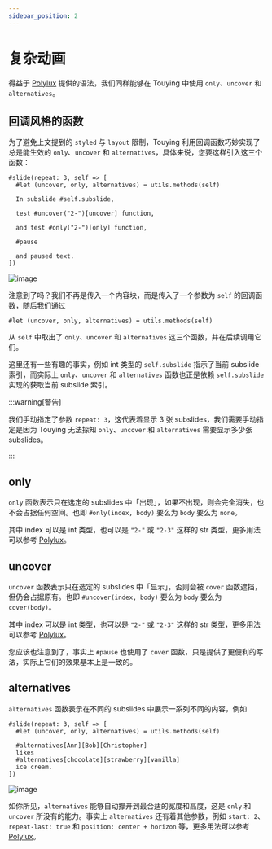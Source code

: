 ```yaml
---
sidebar_position: 2
---
```


# 复杂动画

得益于 [Polylux](https://polylux.dev/book/dynamic/syntax.html) 提供的语法，我们同样能够在 Touying 中使用 `only`、`uncover` 和 `alternatives`。


## 回调风格的函数

为了避免上文提到的 `styled` 与 `layout` 限制，Touying 利用回调函数巧妙实现了总是能生效的 `only`、`uncover` 和 `alternatives`，具体来说，您要这样引入这三个函数：

```typst
#slide(repeat: 3, self => [
  #let (uncover, only, alternatives) = utils.methods(self)

  In subslide #self.subslide,

  test #uncover("2-")[uncover] function,

  and test #only("2-")[only] function,

  #pause

  and paused text.
])
```

![image](https://github.com/touying-typ/touying/assets/34951714/e9a6b8c5-daf0-4cf2-8d39-1a768ce1dfea)

注意到了吗？我们不再是传入一个内容块，而是传入了一个参数为 `self` 的回调函数，随后我们通过

```typst
#let (uncover, only, alternatives) = utils.methods(self)
```

从 `self` 中取出了 `only`、`uncover` 和 `alternatives` 这三个函数，并在后续调用它们。

这里还有一些有趣的事实，例如 int 类型的 `self.subslide` 指示了当前 subslide 索引，而实际上 `only`、`uncover` 和 `alternatives` 函数也正是依赖 `self.subslide` 实现的获取当前 subslide 索引。

:::warning[警告]

我们手动指定了参数 `repeat: 3`，这代表着显示 3 张 subslides，我们需要手动指定是因为 Touying 无法探知 `only`、`uncover` 和 `alternatives` 需要显示多少张 subslides。

:::

## only

`only` 函数表示只在选定的 subslides 中「出现」，如果不出现，则会完全消失，也不会占据任何空间。也即 `#only(index, body)` 要么为 `body` 要么为 `none`。

其中 index 可以是 int 类型，也可以是 `"2-"` 或 `"2-3"` 这样的 str 类型，更多用法可以参考 [Polylux](https://polylux.dev/book/dynamic/complex.html)。


## uncover

`uncover` 函数表示只在选定的 subslides 中「显示」，否则会被 `cover` 函数遮挡，但仍会占据原有。也即 `#uncover(index, body)` 要么为 `body` 要么为 `cover(body)`。

其中 index 可以是 int 类型，也可以是 `"2-"` 或 `"2-3"` 这样的 str 类型，更多用法可以参考 [Polylux](https://polylux.dev/book/dynamic/complex.html)。

您应该也注意到了，事实上 `#pause` 也使用了 `cover` 函数，只是提供了更便利的写法，实际上它们的效果基本上是一致的。


## alternatives

`alternatives` 函数表示在不同的 subslides 中展示一系列不同的内容，例如

```typst
#slide(repeat: 3, self => [
  #let (uncover, only, alternatives) = utils.methods(self)

  #alternatives[Ann][Bob][Christopher]
  likes
  #alternatives[chocolate][strawberry][vanilla]
  ice cream.
])
```

![image](https://github.com/touying-typ/touying/assets/34951714/392707ea-0bcd-426b-b232-5bc63b9a13a3)

如你所见，`alternatives` 能够自动撑开到最合适的宽度和高度，这是 `only` 和 `uncover` 所没有的能力。事实上 `alternatives` 还有着其他参数，例如 `start: 2`、`repeat-last: true` 和 `position: center + horizon` 等，更多用法可以参考 [Polylux](https://polylux.dev/book/dynamic/alternatives.html)。

